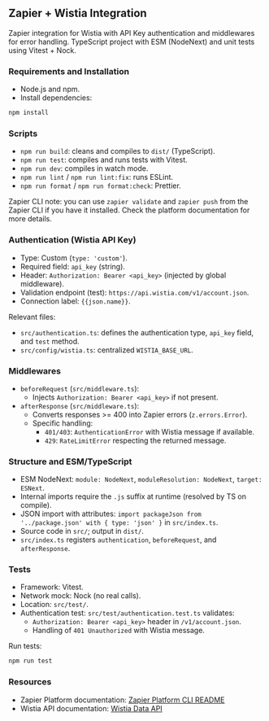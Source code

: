 ## Zapier + Wistia Integration

Zapier integration for Wistia with API Key authentication and middlewares for error handling. TypeScript project with ESM (NodeNext) and unit tests using Vitest + Nock.

### Requirements and Installation
- Node.js and npm.
- Install dependencies:
```bash
npm install
```

### Scripts
- `npm run build`: cleans and compiles to `dist/` (TypeScript).
- `npm run test`: compiles and runs tests with Vitest.
- `npm run dev`: compiles in watch mode.
- `npm run lint` / `npm run lint:fix`: runs ESLint.
- `npm run format` / `npm run format:check`: Prettier.

Zapier CLI note: you can use `zapier validate` and `zapier push` from the Zapier CLI if you have it installed. Check the platform documentation for more details.

### Authentication (Wistia API Key)
- Type: Custom (`type: 'custom'`).
- Required field: `api_key` (string).
- Header: `Authorization: Bearer <api_key>` (injected by global middleware).
- Validation endpoint (test): `https://api.wistia.com/v1/account.json`.
- Connection label: `{{json.name}}`.

Relevant files:
- `src/authentication.ts`: defines the authentication type, `api_key` field, and `test` method.
- `src/config/wistia.ts`: centralized `WISTIA_BASE_URL`.

### Middlewares
- `beforeRequest` (`src/middleware.ts`):
  - Injects `Authorization: Bearer <api_key>` if not present.
- `afterResponse` (`src/middleware.ts`):
  - Converts responses >= 400 into Zapier errors (`z.errors.Error`).
  - Specific handling:
    - `401/403`: `AuthenticationError` with Wistia message if available.
    - `429`: `RateLimitError` respecting the returned message.

### Structure and ESM/TypeScript
- ESM NodeNext: `module: NodeNext`, `moduleResolution: NodeNext`, `target: ESNext`.
- Internal imports require the `.js` suffix at runtime (resolved by TS on compile).
- JSON import with attributes: `import packageJson from '../package.json' with { type: 'json' }` in `src/index.ts`.
- Source code in `src/`; output in `dist/`.
- `src/index.ts` registers `authentication`, `beforeRequest`, and `afterResponse`.

### Tests
- Framework: Vitest.
- Network mock: Nock (no real calls).
- Location: `src/test/`.
- Authentication test: `src/test/authentication.test.ts` validates:
  - `Authorization: Bearer <api_key>` header in `/v1/account.json`.
  - Handling of `401 Unauthorized` with Wistia message.

Run tests:
```bash
npm run test
```

### Resources
- Zapier Platform documentation: [Zapier Platform CLI README](https://github.com/zapier/zapier-platform/blob/main/packages/cli/README.md)
- Wistia API documentation: [Wistia Data API](https://wistia.com/support/developers/data-api)
